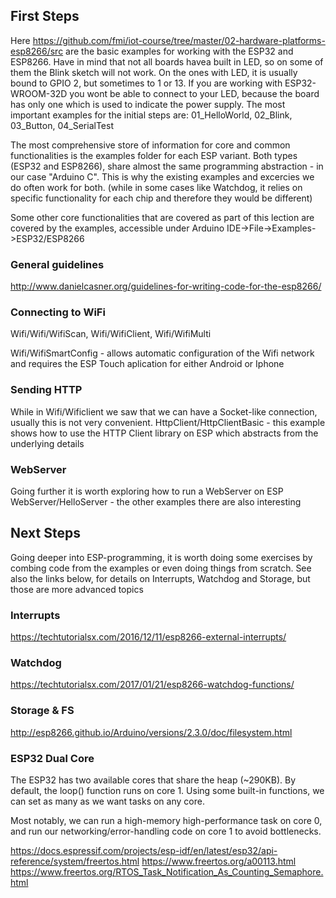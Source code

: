## First Steps
Here https://github.com/fmi/iot-course/tree/master/02-hardware-platforms-esp8266/src are the basic examples for working with the ESP32 and ESP8266.
Have in mind that not all boards havea built in LED, so on some of them the Blink sketch will not work. On the ones with LED, it is usually bound to GPIO 2, but sometimes to 1 or 13. If you are working with ESP32-WROOM-32D you wont be able to connect to your LED, because the board has only one which is used to indicate the power supply.
The most important examples for the initial steps are:
01_HelloWorld, 02_Blink, 03_Button, 04_SerialTest

The most comprehensive store of information for core and common functionalities is the examples folder for each ESP variant. Both types (ESP32 and ESP8266), share almost the same programming abstraction - in our case "Arduino C".
This is why the existing examples and excercies we do often work for both. (while in some cases like Watchdog, it relies on specific functionality for each chip and therefore they would be different)

Some other core functionalities that are covered as part of this lection are covered by the examples, accessible under Arduino IDE->File->Examples->ESP32/ESP8266

### General guidelines
http://www.danielcasner.org/guidelines-for-writing-code-for-the-esp8266/

### Connecting to WiFi
Wifi/Wifi/WifiScan, Wifi/WifiClient, Wifi/WifiMulti

Wifi/WifiSmartConfig - allows automatic configuration of the Wifi network and requires the ESP Touch aplication for either Android or Iphone

### Sending HTTP
While in Wifi/Wificlient we saw that we can have a Socket-like connection, usually this is not very convenient. 
HttpClient/HttpClientBasic - this example shows how to use the HTTP Client library on ESP which abstracts from the underlying details

### WebServer
Going further it is worth exploring how to run a WebServer on ESP
WebServer/HelloServer - the other examples there are also interesting

## Next Steps
Going deeper into ESP-programming, it is worth doing some exercises by combing code from the examples or even doing things from scratch.
See also the links below, for details on Interrupts, Watchdog and Storage, but those are more advanced topics

### Interrupts
https://techtutorialsx.com/2016/12/11/esp8266-external-interrupts/

### Watchdog
https://techtutorialsx.com/2017/01/21/esp8266-watchdog-functions/

### Storage & FS
http://esp8266.github.io/Arduino/versions/2.3.0/doc/filesystem.html

### ESP32 Dual Core
The ESP32 has two available cores that share the heap (~290KB). By default, the loop() function runs on core 1. Using some built-in functions, we can set as many as we want tasks on any core.

Most notably, we can run a high-memory high-performance task on core 0, and run our networking/error-handling code on core 1 to avoid bottlenecks.

https://docs.espressif.com/projects/esp-idf/en/latest/esp32/api-reference/system/freertos.html
https://www.freertos.org/a00113.html
https://www.freertos.org/RTOS_Task_Notification_As_Counting_Semaphore.html

